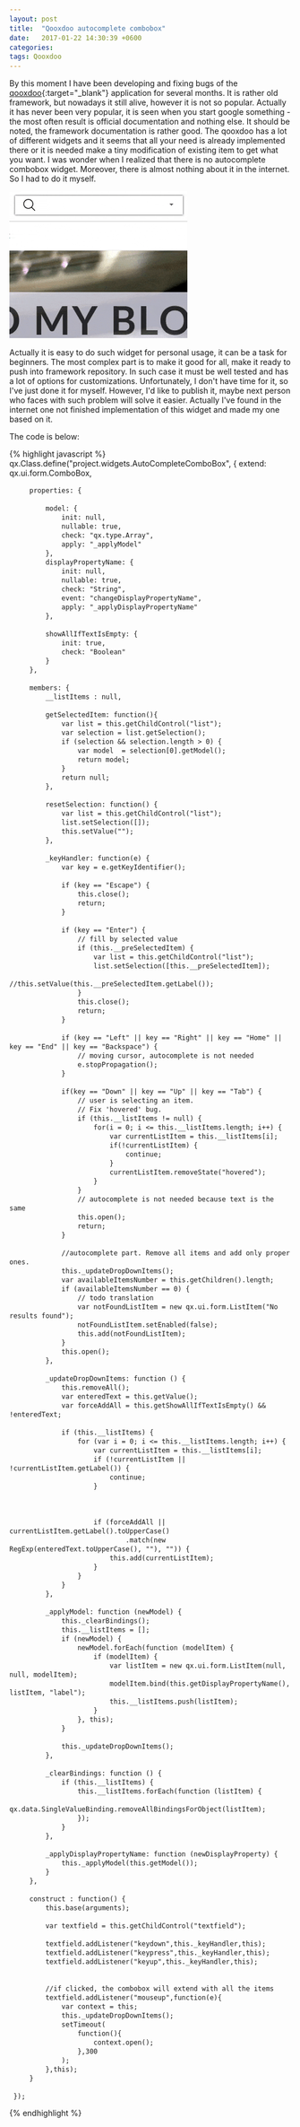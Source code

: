 ```yaml
---
layout: post
title:  "Qooxdoo autocomplete combobox"
date:   2017-01-22 14:30:39 +0600
categories:
tags: Qooxdoo
---
```


By this moment I have been developing and fixing bugs of the [qooxdoo][qooxdoo]{:target="_blank"}  application for several months. It is rather old
 framework, but nowadays it still alive, however it is not so popular. Actually it has never been very popular, it is seen
 when you start google something - the most often result is official documentation and nothing else. It should be noted,
 the framework documentation is rather good. The qooxdoo has a lot of different widgets and it seems that all your
 need is already implemented there or it is needed make a tiny modification of existing item to get what you want. I was
  wonder when I realized that there is no autocomplete combobox widget. Moreover, there is almost nothing about it in the
  internet. So I had to do it myself.

 ![autocomplete](/images/articles/qooxdoo_autocomplete/autocomplete.gif)

 Actually it is easy to do such widget for personal usage,  it can be a task for beginners. The most complex part is
 to make it good for all, make it ready to push into framework repository. In such case it must be well tested and has a lot
 of options for customizations. Unfortunately, I don't have time for it, so I've just done it for myself. However, I'd like
 to publish it, maybe next person who faces with such problem will solve it easier. Actually I've found in the internet one
 not finished implementation of this widget and made my one based on it.

 The code is below:

 {% highlight javascript %}
 qx.Class.define("project.widgets.AutoCompleteComboBox",
     {
         extend: qx.ui.form.ComboBox,

         properties: {

             model: {
                 init: null,
                 nullable: true,
                 check: "qx.type.Array",
                 apply: "_applyModel"
             },
             displayPropertyName: {
                 init: null,
                 nullable: true,
                 check: "String",
                 event: "changeDisplayPropertyName",
                 apply: "_applyDisplayPropertyName"
             },

             showAllIfTextIsEmpty: {
                 init: true,
                 check: "Boolean"
             }
         },

         members: {
             __listItems : null,

             getSelectedItem: function(){
                 var list = this.getChildControl("list");
                 var selection = list.getSelection();
                 if (selection && selection.length > 0) {
                     var model  = selection[0].getModel();
                     return model;
                 }
                 return null;
             },

             resetSelection: function() {
                 var list = this.getChildControl("list");
                 list.setSelection([]);
                 this.setValue("");
             },

             _keyHandler: function(e) {
                 var key = e.getKeyIdentifier();

                 if (key == "Escape") {
                     this.close();
                     return;
                 }

                 if (key == "Enter") {
                     // fill by selected value
                     if (this.__preSelectedItem) {
                         var list = this.getChildControl("list");
                         list.setSelection([this.__preSelectedItem]);
                         //this.setValue(this.__preSelectedItem.getLabel());
                     }
                     this.close();
                     return;
                 }

                 if (key == "Left" || key == "Right" || key == "Home" || key == "End" || key == "Backspace") {
                     // moving cursor, autocomplete is not needed
                     e.stopPropagation();
                 }

                 if(key == "Down" || key == "Up" || key == "Tab") {
                     // user is selecting an item.
                     // Fix 'hovered' bug.
                     if (this.__listItems != null) {
                         for(i = 0; i <= this.__listItems.length; i++) {
                             var currentListItem = this.__listItems[i];
                             if(!currentListItem) {
                                 continue;
                             }
                             currentListItem.removeState("hovered");
                         }
                     }
                     // autocomplete is not needed because text is the same
                     this.open();
                     return;
                 }

                 //autocomplete part. Remove all items and add only proper ones.
                 this._updateDropDownItems();
                 var availableItemsNumber = this.getChildren().length;
                 if (availableItemsNumber == 0) {
                     // todo translation
                     var notFoundListItem = new qx.ui.form.ListItem("No results found");
                     notFoundListItem.setEnabled(false);
                     this.add(notFoundListItem);
                 }
                 this.open();
             },

             _updateDropDownItems: function () {
                 this.removeAll();
                 var enteredText = this.getValue();
                 var forceAddAll = this.getShowAllIfTextIsEmpty() && !enteredText;

                 if (this.__listItems) {
                     for (var i = 0; i <= this.__listItems.length; i++) {
                         var currentListItem = this.__listItems[i];
                         if (!currentListItem || !currentListItem.getLabel()) {
                             continue;
                         }



                         if (forceAddAll || currentListItem.getLabel().toUpperCase()
                                 .match(new RegExp(enteredText.toUpperCase(), ""), "")) {
                             this.add(currentListItem);
                         }
                     }
                 }
             },

             _applyModel: function (newModel) {
                 this._clearBindings();
                 this.__listItems = [];
                 if (newModel) {
                     newModel.forEach(function (modelItem) {
                         if (modelItem) {
                             var listItem = new qx.ui.form.ListItem(null, null, modelItem);
                             modelItem.bind(this.getDisplayPropertyName(), listItem, "label");
                             this.__listItems.push(listItem);
                         }
                     }, this);
                 }

                 this._updateDropDownItems();
             },

             _clearBindings: function () {
                 if (this.__listItems) {
                     this.__listItems.forEach(function (listItem) {
                         qx.data.SingleValueBinding.removeAllBindingsForObject(listItem);
                     });
                 }
             },

             _applyDisplayPropertyName: function (newDisplayProperty) {
                 this._applyModel(this.getModel());
             }
         },

         construct : function() {
             this.base(arguments);

             var textfield = this.getChildControl("textfield");

             textfield.addListener("keydown",this._keyHandler,this);
             textfield.addListener("keypress",this._keyHandler,this);
             textfield.addListener("keyup",this._keyHandler,this);


             //if clicked, the combobox will extend with all the items
             textfield.addListener("mouseup",function(e){
                 var context = this;
                 this._updateDropDownItems();
                 setTimeout(
                     function(){
                         context.open();
                     },300
                 );
             },this);
         }

     });
 {% endhighlight %}


 [qooxdoo]:  http://www.qooxdoo.org/